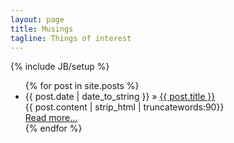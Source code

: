 ```yaml
---
layout: page
title: Musings
tagline: Things of interest
---
```

{% include JB/setup %}

<ul class="posts">
  {% for post in site.posts %}
    <li><span>{{ post.date | date_to_string }}</span> &raquo; <a href="{{ BASE_PATH }}{{ post.url }}">{{ post.title }}</a><div>
    {{ post.content | strip_html | truncatewords:90}}<br>
            <a href="{{ post.url }}">Read more...</a></div></li>
  {% endfor %}
</ul>

